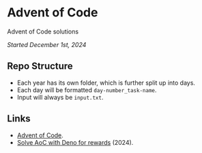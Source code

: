 # Advent of Code

Advent of Code solutions

_Started December 1st, 2024_

## Repo Structure

- Each year has its own folder, which is further split up into days.
- Each day will be formatted `day-number_task-name`.
- Input will always be `input.txt`.

## Links

- [Advent of Code](https://adventofcode.com/).
- [Solve AoC with Deno for rewards](https://deno.com/blog/advent-of-code-2024)
  (2024).
